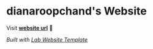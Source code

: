 
# dianaroopchand's Website

Visit **[website url](#)** 🚀

_Built with [Lab Website Template](https://greene-lab.gitbook.io/lab-website-template-docs)_

